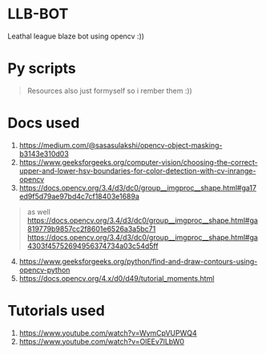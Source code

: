 # LLB-BOT
Leathal league blaze bot using opencv :))

# Py scripts
> Resources also just formyself so i rember them :))
# Docs used
1. https://medium.com/@sasasulakshi/opencv-object-masking-b3143e310d03
2. https://www.geeksforgeeks.org/computer-vision/choosing-the-correct-upper-and-lower-hsv-boundaries-for-color-detection-with-cv-inrange-opencv
3. https://docs.opencv.org/3.4/d3/dc0/group__imgproc__shape.html#ga17ed9f5d79ae97bd4c7cf18403e1689a
> as well 
>   https://docs.opencv.org/3.4/d3/dc0/group__imgproc__shape.html#ga819779b9857cc2f8601e6526a3a5bc71
>   https://docs.opencv.org/3.4/d3/dc0/group__imgproc__shape.html#ga4303f45752694956374734a03c54d5ff
4. https://www.geeksforgeeks.org/python/find-and-draw-contours-using-opencv-python
5. https://docs.opencv.org/4.x/d0/d49/tutorial_moments.html

# Tutorials used
1. https://www.youtube.com/watch?v=WymCpVUPWQ4
2. https://www.youtube.com/watch?v=OlEEv7lLbW0